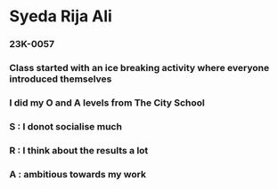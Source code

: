 # Syeda Rija Ali
### 23K-0057
### Class started with an ice breaking activity where everyone introduced themselves 
### I did my O and A levels from The City School
### S : I donot socialise much
### R : I think about the results a lot 
### A : ambitious towards my work 
